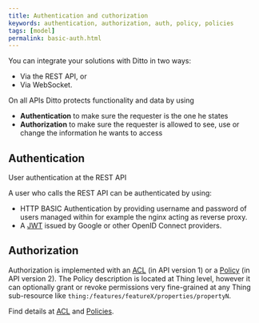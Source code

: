 ```yaml
---
title: Authentication and cuthorization
keywords: authentication, authorization, auth, policy, policies
tags: [model]
permalink: basic-auth.html
---
```


You can integrate your solutions with Ditto in two ways:

* Via the REST API, or
* Via WebSocket.

On all APIs Ditto protects functionality and data by using

* **Authentication** to make sure the requester is the one he states
* **Authorization** to make sure the requester is allowed to see, use or change the information he wants to access

## Authentication

User authentication at the REST API

A user who calls the REST API can be authenticated by using:

* HTTP BASIC Authentication by providing username and password of users managed within for example the nginx acting as reverse proxy.
* A <a href="#" data-toggle="tooltip" data-original-title="{{site.data.glossary.jwt}}">JWT</a> issued by Google or other OpenID Connect providers.

## Authorization

Authorization is implemented with an <a href="#" data-toggle="tooltip" data-original-title="{{site.data.glossary.acl}}">ACL</a> (in API version 1) or a <a href="#" data-toggle="tooltip" data-original-title="{{site.data.glossary.policy}}">Policy</a> (in API version 2).
The Policy description is located at Thing level, however it can optionally grant or revoke permissions very fine-grained at any Thing sub-resource like `thing:/features/featureX/properties/propertyN`.

Find details at [ACL](basic-acl.html) and [Policies](basic-policy.html).
